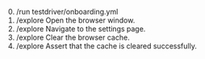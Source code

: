 0. /run testdriver/onboarding.yml
1. /explore Open the browser window.
2. /explore Navigate to the settings page.
3. /explore Clear the browser cache.
4. /explore Assert that the cache is cleared successfully.